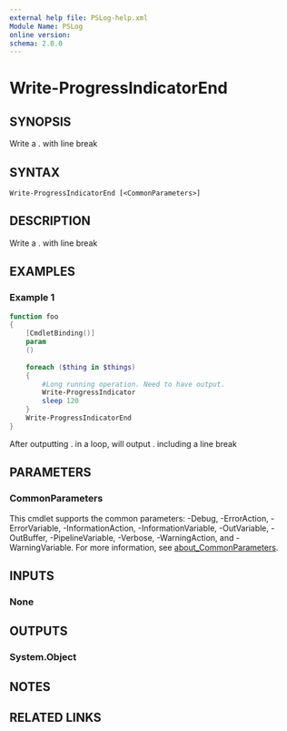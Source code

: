 ```yaml
---
external help file: PSLog-help.xml
Module Name: PSLog
online version:
schema: 2.0.0
---
```


# Write-ProgressIndicatorEnd

## SYNOPSIS
Write a . with line break

## SYNTAX

```
Write-ProgressIndicatorEnd [<CommonParameters>]
```

## DESCRIPTION
Write a . with line break

## EXAMPLES

### Example 1
```powershell
function foo
{
    [CmdletBinding()]
    param
    ()
    
    foreach ($thing in $things)
    {
        #Long running operation. Need to have output.
        Write-ProgressIndicator
        sleep 120
    }
    Write-ProgressIndicatorEnd
}
```

After outputting . in a loop, will output . including a line break

## PARAMETERS

### CommonParameters
This cmdlet supports the common parameters: -Debug, -ErrorAction, -ErrorVariable, -InformationAction, -InformationVariable, -OutVariable, -OutBuffer, -PipelineVariable, -Verbose, -WarningAction, and -WarningVariable. For more information, see [about_CommonParameters](http://go.microsoft.com/fwlink/?LinkID=113216).

## INPUTS

### None

## OUTPUTS

### System.Object
## NOTES

## RELATED LINKS
